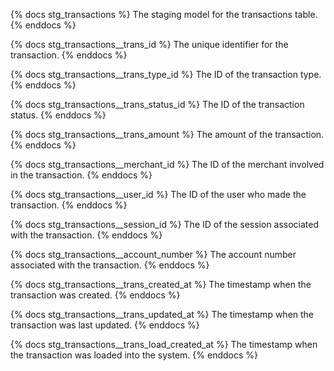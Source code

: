 {% docs stg_transactions %}
The staging model for the transactions table.
{% enddocs %}

{% docs stg_transactions__trans_id %}
The unique identifier for the transaction.
{% enddocs %}

{% docs stg_transactions__trans_type_id %}
The ID of the transaction type.
{% enddocs %}

{% docs stg_transactions__trans_status_id %}
The ID of the transaction status.
{% enddocs %}

{% docs stg_transactions__trans_amount %}
The amount of the transaction.
{% enddocs %}

{% docs stg_transactions__merchant_id %}
The ID of the merchant involved in the transaction.
{% enddocs %}

{% docs stg_transactions__user_id %}
The ID of the user who made the transaction.
{% enddocs %}

{% docs stg_transactions__session_id %}
The ID of the session associated with the transaction.
{% enddocs %}

{% docs stg_transactions__account_number %}
The account number associated with the transaction.
{% enddocs %}

{% docs stg_transactions__trans_created_at %}
The timestamp when the transaction was created.
{% enddocs %}

{% docs stg_transactions__trans_updated_at %}
The timestamp when the transaction was last updated.
{% enddocs %}

{% docs stg_transactions__trans_load_created_at %}
The timestamp when the transaction was loaded into the system.
{% enddocs %}

